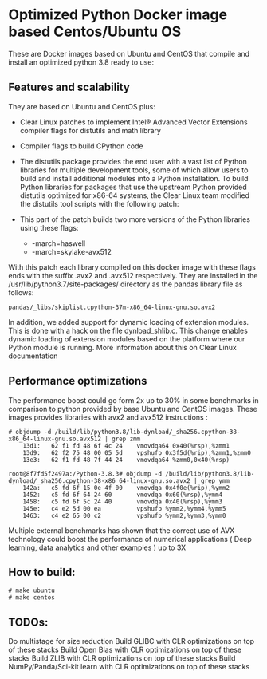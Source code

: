 # Optimized Python Docker image based Centos/Ubuntu OS

These are Docker images based on Ubuntu and CentOS that compile and install an optimized python 3.8 ready to use:
 
## Features and scalability
 
They are based on Ubuntu and CentOS plus:
* Clear Linux patches to implement Intel® Advanced Vector Extensions compiler flags for distutils and math library
* Compiler flags to build CPython code
* The distutils package provides the end user with a vast list of Python libraries for multiple development tools, some of which allow users to build and install additional modules into a Python installation. To build Python libraries for packages that use the upstream Python provided distutils optimized for x86-64 systems, the Clear Linux team modified the distutils tool scripts with the following patch: 
* This part of the patch builds two more versions of the Python libraries using these flags:

  * -march=haswell
  * -march=skylake-avx512
 
With this patch each library compiled on this docker image with these flags ends with the suffix .avx2 and .avx512 respectively. They are installed in the /usr/lib/python3.7/site-packages/ directory as the pandas library file as follows: 
 
```
pandas/_libs/skiplist.cpython-37m-x86_64-linux-gnu.so.avx2
```

In addition, we added support for dynamic loading of extension modules. This is done with a hack on the file dynload_shlib.c. This change enables dynamic loading of extension modules based on the platform where our Python module is running. More information about this on Clear Linux documentation
 
## Performance optimizations
 
The performance boost could go form 2x up to 30% in some benchmarks in comparison to python provided by base Ubuntu and CentOS images.
These images provides libraries with avx2 and avx512 instructions :
 
```
# objdump -d /build/lib/python3.8/lib-dynload/_sha256.cpython-38-x86_64-linux-gnu.so.avx512 | grep zmm
    13d1:   62 f1 fd 48 6f 4c 24    vmovdqa64 0x40(%rsp),%zmm1
    13d9:   62 f2 75 48 00 05 5d    vpshufb 0x3f5d(%rip),%zmm1,%zmm0 
    13e3:   62 f1 fd 48 7f 44 24    vmovdqa64 %zmm0,0x40(%rsp)
 
root@8f7fd5f2497a:/Python-3.8.3# objdump -d /build/lib/python3.8/lib-dynload/_sha256.cpython-38-x86_64-linux-gnu.so.avx2 | grep ymm
    142a:   c5 fd 6f 15 0e 4f 00    vmovdqa 0x4f0e(%rip),%ymm2 
    1452:   c5 fd 6f 64 24 60       vmovdqa 0x60(%rsp),%ymm4
    1458:   c5 fd 6f 5c 24 40       vmovdqa 0x40(%rsp),%ymm3
    145e:   c4 e2 5d 00 ea          vpshufb %ymm2,%ymm4,%ymm5
    1463:   c4 e2 65 00 c2          vpshufb %ymm2,%ymm3,%ymm0
 ```
 
Multiple external benchmarks has shown that the correct use of AVX technology could boost the performance of numerical applications ( Deep learning, data analytics and other examples ) up to 3X
 
## How to build:
 
```
# make ubuntu
# make centos
```

## TODOs:
 
Do multistage for size reduction
Build GLIBC with CLR optimizations on top of these stacks
Build Open Blas with CLR optimizations on top of these stacks
Build ZLIB with CLR optimizations on top of these stacks
Build NumPy/Panda/Sci-kit learn with CLR optimizations on top of these stacks
